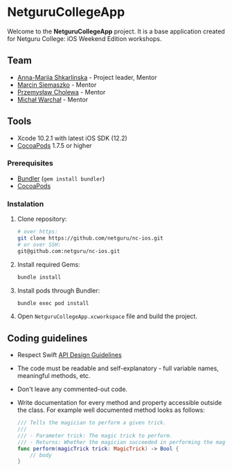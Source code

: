 # NetguruCollegeApp

Welcome to the **NetguruCollegeApp** project. It is a base application created for Netguru College: iOS Weekend Edition workshops.

## Team

* [Anna-Mariia Shkarlinska](mailto:anna-mariia.shkarlinska@netguru.com) - Project leader, Mentor
* [Marcin Siemaszko](mailto:marcin.siemaszko@netguru.com) - Mentor
* [Przemysław Cholewa](mailto:przemyslaw.cholewa@netguru.com) - Mentor
* [Michał Warchał](mailto:michal.warchal@netguru.com) - Mentor

## Tools 

- Xcode 10.2.1 with latest iOS SDK (12.2)
- [CocoaPods](https://github.com/CocoaPods/CocoaPods) 1.7.5 or higher

### Prerequisites

- [Bundler](http://bundler.io) (`gem install bundler`)
- [CocoaPods](https://cocoapods.org)

### Instalation

1. Clone repository:

	```bash
	# over https:
	git clone https://github.com/netguru/nc-ios.git
	# or over SSH:
	git@github.com:netguru/nc-ios.git
	```

2. Install required Gems:

	```bash
	bundle install
	```

3. Install pods through Bundler:

	```bash
	bundle exec pod install
	```

4. Open `NetguruCollegeApp.xcworkspace` file and build the project.


## Coding guidelines

- Respect Swift [API Design Guidelines](https://swift.org/documentation/api-design-guidelines/)
- The code must be readable and self-explanatory - full variable names, meaningful methods, etc.
- Don't leave any commented-out code.
- Write documentation for every method and property accessible outside the class. For example well documented method looks as follows:

	```swift
	/// Tells the magician to perform a given trick.
	///
	/// - Parameter trick: The magic trick to perform.
	/// - Returns: Whether the magician succeeded in performing the magic trick.
	func perform(magicTrick trick: MagicTrick) -> Bool {
		// body
	}
	```
